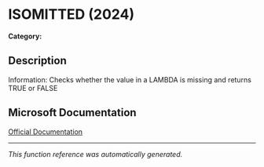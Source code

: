 # ISOMITTED (2024)

**Category:** 

## Description
Information: Checks whether the value in a LAMBDA is missing and returns TRUE or FALSE

## Microsoft Documentation
[Official Documentation](https://support.microsoft.com//en-us/office/isomitted-function-831d6fbc-0f07-40c4-9c5b-9c73fd1d60c1)

---
*This function reference was automatically generated.*
